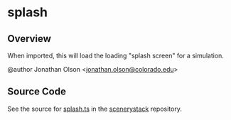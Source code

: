 # splash

## Overview

When imported, this will load the loading "splash screen" for a simulation.

@author Jonathan Olson &lt;jonathan.olson@colorado.edu&gt;



## Source Code

See the source for [splash.ts](https://github.com/phetsims/scenerystack/blob/main/splash.ts) in the [scenerystack](https://github.com/phetsims/scenerystack) repository.
